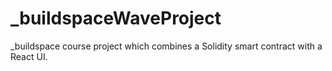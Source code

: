 # _buildspaceWaveProject
_buildspace course project which combines a Solidity smart contract with a React UI.
